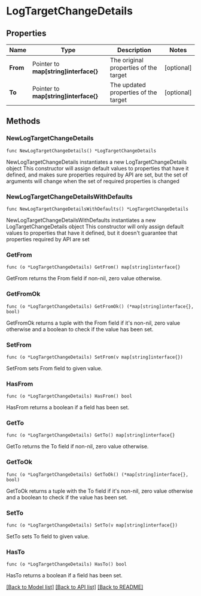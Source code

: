 # LogTargetChangeDetails

## Properties

Name | Type | Description | Notes
------------ | ------------- | ------------- | -------------
**From** | Pointer to **map[string]interface{}** | The original properties of the target | [optional] 
**To** | Pointer to **map[string]interface{}** | The updated properties of the target | [optional] 

## Methods

### NewLogTargetChangeDetails

`func NewLogTargetChangeDetails() *LogTargetChangeDetails`

NewLogTargetChangeDetails instantiates a new LogTargetChangeDetails object
This constructor will assign default values to properties that have it defined,
and makes sure properties required by API are set, but the set of arguments
will change when the set of required properties is changed

### NewLogTargetChangeDetailsWithDefaults

`func NewLogTargetChangeDetailsWithDefaults() *LogTargetChangeDetails`

NewLogTargetChangeDetailsWithDefaults instantiates a new LogTargetChangeDetails object
This constructor will only assign default values to properties that have it defined,
but it doesn't guarantee that properties required by API are set

### GetFrom

`func (o *LogTargetChangeDetails) GetFrom() map[string]interface{}`

GetFrom returns the From field if non-nil, zero value otherwise.

### GetFromOk

`func (o *LogTargetChangeDetails) GetFromOk() (*map[string]interface{}, bool)`

GetFromOk returns a tuple with the From field if it's non-nil, zero value otherwise
and a boolean to check if the value has been set.

### SetFrom

`func (o *LogTargetChangeDetails) SetFrom(v map[string]interface{})`

SetFrom sets From field to given value.

### HasFrom

`func (o *LogTargetChangeDetails) HasFrom() bool`

HasFrom returns a boolean if a field has been set.

### GetTo

`func (o *LogTargetChangeDetails) GetTo() map[string]interface{}`

GetTo returns the To field if non-nil, zero value otherwise.

### GetToOk

`func (o *LogTargetChangeDetails) GetToOk() (*map[string]interface{}, bool)`

GetToOk returns a tuple with the To field if it's non-nil, zero value otherwise
and a boolean to check if the value has been set.

### SetTo

`func (o *LogTargetChangeDetails) SetTo(v map[string]interface{})`

SetTo sets To field to given value.

### HasTo

`func (o *LogTargetChangeDetails) HasTo() bool`

HasTo returns a boolean if a field has been set.


[[Back to Model list]](../README.md#documentation-for-models) [[Back to API list]](../README.md#documentation-for-api-endpoints) [[Back to README]](../README.md)


